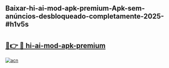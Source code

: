 ## Baixar-hi-ai-mod-apk-premium-Apk-sem-anúncios-desbloqueado-completamente-2025-#h1v5s

# <h2><a href="https://ainizakaria.my?title=hi-ai-mod-apk-premium&ref=20M">🔗👉 🔴 hi-ai-mod-apk-premium</a></h2>

[![acn](https://github.com/user-attachments/assets/0f9c940e-d8b0-45ae-aac7-cd30a18b3e1c)](https://ainizakaria.my?title=hi-ai-mod-apk-premium&ref=20M)

